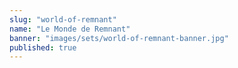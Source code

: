 ```yaml
---
slug: "world-of-remnant"
name: "Le Monde de Remnant"
banner: "images/sets/world-of-remnant-banner.jpg"
published: true
---
```

